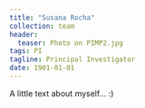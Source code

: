 ```yaml
---
title: "Susana Rocha"
collection: team
header:
  teaser: Photo on PIMP2.jpg
tags: PI
tagline: Principal Investigator
date: 1901-01-01
---
```


A little text about myself... :)
